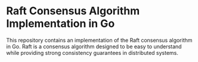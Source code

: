 # Raft Consensus Algorithm Implementation in Go

This repository contains an implementation of the Raft consensus algorithm in Go. Raft is a consensus algorithm designed to be easy to understand while providing strong consistency guarantees in distributed systems.
